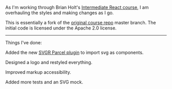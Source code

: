 As I'm working through Brian Holt's [Intermediate React course]( https://bit.ly/react-v4), I am overhauling the styles and making changes as I go.

This is essentially a fork of the [original course repo](https://github.com/btholt/complete-intro-to-react-v4) master branch. The initial code is licensed under the Apache 2.0 license.

-----------

Things I've done:

Added the new [SVGR Parcel plugin](https://www.npmjs.com/package/@svgr/parcel-plugin-svgr) to import svg as components.

Designed a logo and restyled everything.

Improved markup accessibility.

Added more tests and an SVG mock.
